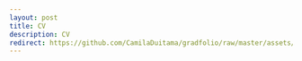 ```yaml
---
layout: post
title: CV
description: CV
redirect: https://github.com/CamilaDuitama/gradfolio/raw/master/assets/images/DuitamaCamila_CV.pdf
---
```

